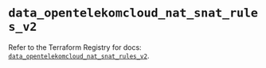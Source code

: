 # `data_opentelekomcloud_nat_snat_rules_v2`

Refer to the Terraform Registry for docs: [`data_opentelekomcloud_nat_snat_rules_v2`](https://registry.terraform.io/providers/opentelekomcloud/opentelekomcloud/1.36.44/docs/data-sources/nat_snat_rules_v2).
